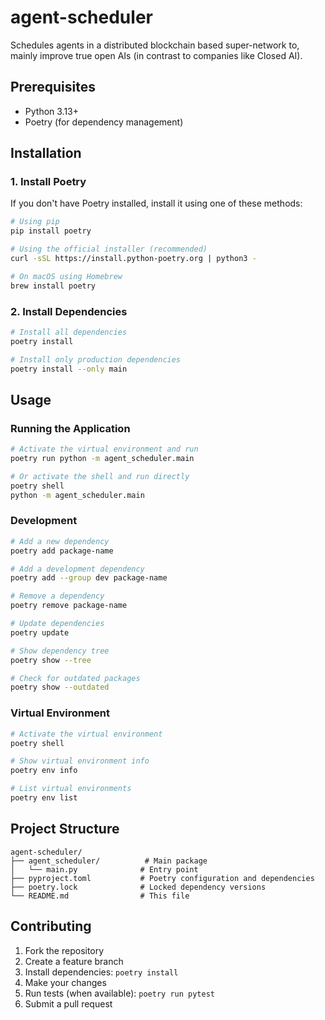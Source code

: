 # agent-scheduler

Schedules agents in a distributed blockchain based super-network to, mainly improve true open AIs (in contrast to companies like Closed AI).

## Prerequisites

- Python 3.13+
- Poetry (for dependency management)

## Installation

### 1. Install Poetry

If you don't have Poetry installed, install it using one of these methods:

```bash
# Using pip
pip install poetry

# Using the official installer (recommended)
curl -sSL https://install.python-poetry.org | python3 -

# On macOS using Homebrew
brew install poetry
```

### 2. Install Dependencies

```bash
# Install all dependencies
poetry install

# Install only production dependencies
poetry install --only main
```

## Usage

### Running the Application

```bash
# Activate the virtual environment and run
poetry run python -m agent_scheduler.main

# Or activate the shell and run directly
poetry shell
python -m agent_scheduler.main
```

### Development

```bash
# Add a new dependency
poetry add package-name

# Add a development dependency
poetry add --group dev package-name

# Remove a dependency
poetry remove package-name

# Update dependencies
poetry update

# Show dependency tree
poetry show --tree

# Check for outdated packages
poetry show --outdated
```

### Virtual Environment

```bash
# Activate the virtual environment
poetry shell

# Show virtual environment info
poetry env info

# List virtual environments
poetry env list
```

## Project Structure

```
agent-scheduler/
├── agent_scheduler/          # Main package
│   └── main.py              # Entry point
├── pyproject.toml           # Poetry configuration and dependencies
├── poetry.lock              # Locked dependency versions
└── README.md                # This file
```

## Contributing

1. Fork the repository
2. Create a feature branch
3. Install dependencies: `poetry install`
4. Make your changes
5. Run tests (when available): `poetry run pytest`
6. Submit a pull request
